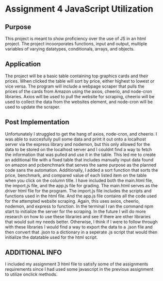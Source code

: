 # Assignment 4 JavaScript Utilization
## Purpose
This project is meant to show proficiency over the use of JS in an html project. The project incoorporates functions, input and output, multiple variables of varying 
datatypes, conditionals, arrays, and objects.
## Application
The project will be a basic table containing top graphics cards and their prices. When clicked the table will sort by price, either highest to lowest or vice versa. The 
program will include a webpage scraper that pulls the prices of the cards from Amazon using the axios, cheerio, and node-cron libraries. Axios will be used to pull the 
website for scraping, cheerio will be used to collect the data from the websites element, and node-cron will be used to update the scraper. 

## Post Implementation
Unfortunately I struggled to get the hang of axios, node-cron, and cheerio. I was able to succesfully pull some data and print it out onto a localhost server via the 
express library and nodemon, but this only allowed for the data to be stored on the localhost server and I couldnt find a way to fetch the information that was pulled
and use it in the table. This led me to create an additional file with a fixed table that includes manually input data found on amazon and pcbenchmark that serves the
same purpose as the planned code sans the automation. Additionally, I added a sort function that sorts the price, benchmark, and compared value of each listed item on
the table when you click on the column title. I have included both the main.html file, the import.js file, and the app.js file for grading. The main.html serves as the
driver html file for the program. The import.js file includes the scripts and functions used in the html file. And the app.js file contains all the code used for the 
attempted website scraping. Again, this uses axios, cheerio, nodemon, and express to function. In the terminal I ran the command npm start to initialize the server for
the scraping. In the future I will do more research on how to use these libraries and see if there are other libraries that would suit my needs better. Otherwise, I 
think if I were to follow through with these libraries I would find a way to export the data to a .json file and then convert that .json to a dictionary in a seperate
.js script that would then initialize the datatable used for the html script.

## ADDITIONAL INFO
I included my assignment 3 html file to satisfy some of the assignments requirements since I had used some javascript in the previous assignment to utilize onclick methods.
